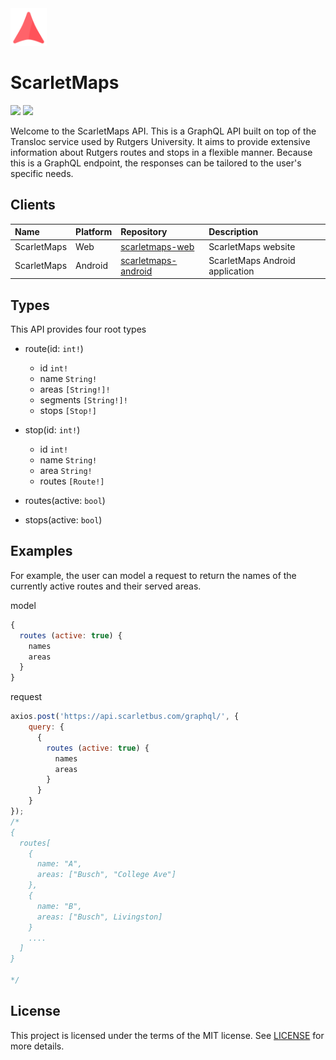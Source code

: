 <img src="documentation/logo.svg" height="60" />

# ScarletMaps
<p>
  <a href="/LICENSE"><img src="https://img.shields.io/badge/License-MIT-blue.svg"></a>
  <a href="https://travis-ci.org/adam-piziak/scarletbus"><img src="https://travis-ci.org/adam-piziak/scarletbus.svg?branch=master"></a>
  </p>
Welcome to the ScarletMaps API. This is a GraphQL API built on top of the Transloc service used by Rutgers University. It aims to provide extensive information about Rutgers routes and stops in a flexible manner. Because this is a GraphQL endpoint, the responses can be tailored to the user's specific needs.

## Clients
| Name | Platform | Repository | Description | 
| :--- | :------- | :--------- | :---------- | 
| ScarletMaps | Web | [scarletmaps-web](https://github.com/adam-piziak/scarletmaps-web) | ScarletMaps website |
| ScarletMaps | Android | [scarletmaps-android](https://github.com/adam-piziak/scarletmaps-android) | ScarletMaps Android application |
## Types
This API provides four root types

- route(id: `int!`)
  - id `int!`
  - name `String!`
  - areas `[String!]!`
  - segments `[String!]!`
  - stops `[Stop!]`

- stop(id: `int!`)
  - id `int!`
  - name `String!`
  - area `String!`
  - routes `[Route!]`

- routes(active: `bool`)
- stops(active: `bool`)
## Examples
For example, the user can model a request to return the names of the currently active routes and their served areas.

model
```js
{
  routes (active: true) {
    names
    areas
  }
}
```

request
```js
axios.post('https://api.scarletbus.com/graphql/', {
    query: {
      {
        routes (active: true) {
          names
          areas
        }
      }
    }
});
/*
{
  routes[
    {
      name: "A",
      areas: ["Busch", "College Ave"]
    },
    {
      name: "B",
      areas: ["Busch", Livingston]
    }
    ....
  ]
}

*/
```

## License
This project is licensed under the terms of the MIT license. See [LICENSE](https://github.com/adam-piziak/scarletbus/blob/master/LICENSE) for more details.
